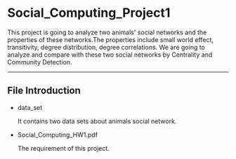 # Social_Computing_Project1
This project is going to analyze two animals' social networks and the properties of these networks.The properties include small world effect, transitivity, degree distribution, degree correlations. We are going to analyze and compare with these two social networks by Centrality and Community Detection.
***

## File Introduction
* data_set

    It contains two data sets about animals social network.

* Social_Computing_HW1.pdf
    
    The requirement of this project.